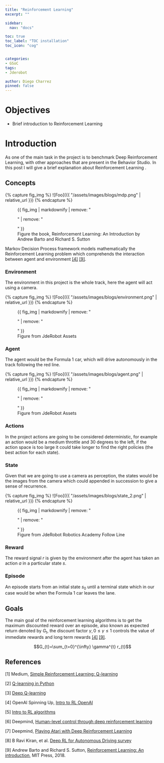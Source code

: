 ```yaml
---
title: "Reinforcement Learning"
excerpt: ""

sidebar:
  nav: "docs"

toc: true
toc_label: "TOC installation"
toc_icon: "cog"


categories:
- GSoC
tags:
- Jderobot

author: Diego Charrez
pinned: false
---
```


# Objectives

* Brief introduction to Reinforcement Learning

# Introduction

As one of the main task in the project is to benchmark Deep Reinforcement Learning, with other approaches that are present in the Behavior Studio. In this post I will give a brief explanation about Reinforcement Learning .

## Concepts

{% capture fig_img %}
![Foo]({{ "/assets/images/blogs/mdp.png" | relative_url }})
{% endcapture %}

<figure>
  {{ fig_img | markdownify | remove: "<p>" | remove: "</p>" }}
  <figcaption>Figure the book, Reinforcement Learning: An Introduction by Andrew Barto and Richard S. Sutton</figcaption>
</figure>
  
  Markov Decision Process framework models mathematically the Reinforcement Learning problem which comprehends the interaction between agent and environment [\[4\]](https://spinningup.openai.com/en/latest/) [\[9\]](http://incompleteideas.net/book/the-book-2nd.html).

### Environment 

The environment in this project is the whole track, here the agent will act using a camera.

{% capture fig_img %}
![Foo]({{ "/assets/images/blogs/environment.png" | relative_url }})
{% endcapture %}

<figure>
  {{ fig_img | markdownify | remove: "<p>" | remove: "</p>" }}
  <figcaption>Figure from JdeRobot Assets</figcaption>
</figure>
  

### Agent

The agent would be the Formula 1 car, which will drive autonomously in the track following the red line.

{% capture fig_img %}
![Foo]({{ "/assets/images/blogs/agent.png" | relative_url }})
{% endcapture %}

<figure>
  {{ fig_img | markdownify | remove: "<p>" | remove: "</p>" }}
  <figcaption>Figure from JdeRobot Assets</figcaption>
</figure>
  

### Actions

In the project actions are going to be considered deterministic, for example an action would be a medium throttle and 30 degrees to the left, if the action space is too large it could take longer to find the right policies (the best action for each state).

### State

Given that we are going to use a camera as perception, the states would be the images from the camera which could appended in succession to give a sense of recurrence. 

{% capture fig_img %}
![Foo]({{ "/assets/images/blogs/state_2.png" | relative_url }})
{% endcapture %}

<figure>
  {{ fig_img | markdownify | remove: "<p>" | remove: "</p>" }}
  <figcaption>Figure from JdeRobot Robotics Academy Follow Line</figcaption>
</figure>

### Reward

The reward signal $r$ is given by the environment after the agent has taken an action $a$ in a particular state $s$.

### Episode

An episode starts from an initial state $s_{0}$ until a terminal state which in our case would be when the Formula 1 car leaves the lane.


## Goals

The main goal of the reinforcement learning algorithms is to get the maximum discounted reward over an episode, also known as expected return denoted by $G_{t}$, the discount factor $\gamma, 0 \leq \gamma \leq 1$ controls the value of immediate rewards and long term rewards [\[4\]](https://spinningup.openai.com/en/latest/) [\[9\]](http://incompleteideas.net/book/the-book-2nd.html).

$$G_{t}=\sum_{t=0}^{\infty} \gamma^{t} r_{t}$$



## References


[1] Medium, [Simple Reinforcement Learning: Q-learning](https://towardsdatascience.com/simple-reinforcement-learning-q-learning-fcddc4b6fe56)

[2] [Q-learning in Python](https://www.geeksforgeeks.org/q-learning-in-python/)

[3] [Deep Q-learning](https://www.analyticsvidhya.com/blog/2019/04/introduction-deep-q-learning-python/)

[4] OpenAI Spinning Up, [Intro to RL OpenAI](https://spinningup.openai.com/en/latest/)

[5] [Intro to RL algorithms](https://towardsdatascience.com/introduction-to-various-reinforcement-learning-algorithms-i-q-learning-sarsa-dqn-ddpg-72a5e0cb6287)

[6] Deepmind, [Human-level control through deep reinforcement
learning](https://storage.googleapis.com/deepmind-media/dqn/DQNNaturePaper.pdf)

[7] Deepmind, [Playing Atari with Deep Reinforcement Learning](https://www.cs.toronto.edu/~vmnih/docs/dqn.pdf)

[8] B Ravi Kiran, et al. [Deep RL for Autonomous Driving survey](https://arxiv.org/abs/2002.00444)

[9] Andrew Barto and Richard S. Sutton, [Reinforcement Learning: An introduction](http://incompleteideas.net/book/the-book-2nd.html), MIT Press, 2018.